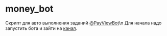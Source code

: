 # money_bot
Скрипт для авто выполнения заданий  [@PayViewBot](https://t.me/PayViewBot?start=251040863)\n
Для начала надо запустить бота и зайти на [канал](https://t.me/joinchat/AAAAAE6G_QXc7T1vWF865Q).
